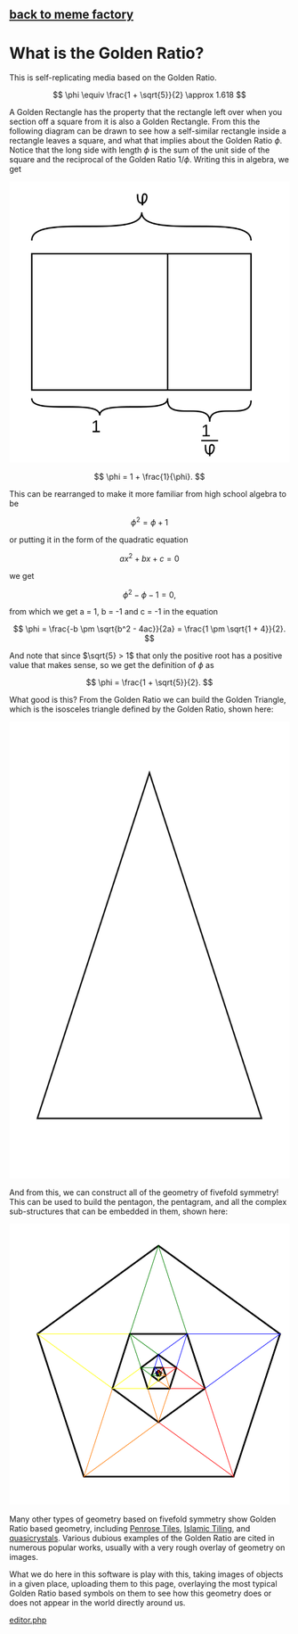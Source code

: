 
## [back to meme factory](../)

# What is the Golden Ratio?


This is self-replicating media based on the Golden Ratio.  

$$
\phi \equiv \frac{1 + \sqrt{5}}{2} \approx 1.618
$$


A Golden Rectangle has the property that the rectangle left over when you section off a square from it is also a Golden Rectangle.  From this the following diagram can be drawn to see how a self-similar rectangle inside a rectangle leaves a square, and what that implies about the Golden Ratio $\phi$.  Notice that the long side with length $\phi$ is the sum of the unit side of the square and the reciprocal of the Golden Ratio $1/\phi$.  Writing this in algebra, we get

![](../symbols/algebraphiderive.svg)

$$
\phi = 1 + \frac{1}{\phi}.
$$

This can be rearranged to make it more familiar from high school algebra to be 

$$
\phi^2 = \phi + 1
$$

or putting it in the form of the quadratic equation 

$$
ax^2 + bx + c = 0
$$

we get

$$
\phi^2 - \phi - 1 = 0, 
$$

from which we get a = 1, b = -1 and c = -1 in the equation 

$$
\phi = \frac{-b \pm \sqrt{b^2 - 4ac}}{2a} = \frac{1 \pm \sqrt{1 + 4}}{2}.
$$

And note that since $\sqrt{5} > 1$ that only the positive root has a positive value that makes sense, so we get the definition of $\phi$ as

$$
\phi = \frac{1 + \sqrt{5}}{2}.
$$

What good is this? From the Golden Ratio we can build the Golden Triangle, which is the isosceles triangle defined by the Golden Ratio, shown here:

![](../symbols/blackgoldentriangle.svg)

And from this, we can construct all of the geometry of fivefold symmetry! This can be used to build the pentagon, the pentagram, and all the complex sub-structures that can be embedded in them, shown here:

![](../symbols/rainbowpentagram1.svg)

Many other types of geometry based on fivefold symmetry show Golden Ratio based geometry, including [Penrose Tiles](https://en.wikipedia.org/wiki/Penrose_tiling), [Islamic Tiling](https://en.wikipedia.org/wiki/Girih), and [quasicrystals](https://en.wikipedia.org/wiki/Quasicrystal).  Various dubious examples of the Golden Ratio are cited in numerous popular works, usually with a very rough overlay of geometry on images.  

What we do here in this software is play with this, taking images of objects in a given place, uploading them to this page, overlaying the most typical Golden Ratio based symbols on them to see how this geometry does or does not appear in the world directly around us.





[editor.php](editor.php)
